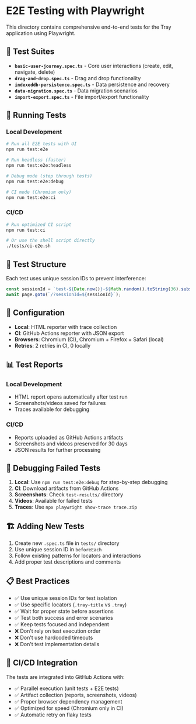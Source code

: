 # E2E Testing with Playwright

This directory contains comprehensive end-to-end tests for the Tray application using Playwright.

## 🧪 Test Suites

- **`basic-user-journey.spec.ts`** - Core user interactions (create, edit, navigate, delete)
- **`drag-and-drop.spec.ts`** - Drag and drop functionality
- **`indexeddb-persistence.spec.ts`** - Data persistence and recovery
- **`data-migration.spec.ts`** - Data migration scenarios
- **`import-export.spec.ts`** - File import/export functionality

## 🚀 Running Tests

### Local Development
```bash
# Run all E2E tests with UI
npm run test:e2e

# Run headless (faster)
npm run test:e2e:headless

# Debug mode (step through tests)
npm run test:e2e:debug

# CI mode (Chromium only)
npm run test:e2e:ci
```

### CI/CD
```bash
# Run optimized CI script
npm run test:ci

# Or use the shell script directly
./tests/ci-e2e.sh
```

## 📁 Test Structure

Each test uses unique session IDs to prevent interference:
```typescript
const sessionId = `test-${Date.now()}-${Math.random().toString(36).substring(7)}`;
await page.goto(`/?sessionId=${sessionId}`);
```

## 🔧 Configuration

- **Local**: HTML reporter with trace collection
- **CI**: GitHub Actions reporter with JSON export
- **Browsers**: Chromium (CI), Chromium + Firefox + Safari (local)
- **Retries**: 2 retries in CI, 0 locally

## 📊 Test Reports

### Local Development
- HTML report opens automatically after test run
- Screenshots/videos saved for failures
- Traces available for debugging

### CI/CD
- Reports uploaded as GitHub Actions artifacts
- Screenshots and videos preserved for 30 days
- JSON results for further processing

## 🐛 Debugging Failed Tests

1. **Local**: Use `npm run test:e2e:debug` for step-by-step debugging
2. **CI**: Download artifacts from GitHub Actions
3. **Screenshots**: Check `test-results/` directory
4. **Videos**: Available for failed tests
5. **Traces**: Use `npx playwright show-trace trace.zip`

## 🏗️ Adding New Tests

1. Create new `.spec.ts` file in `tests/` directory
2. Use unique session ID in `beforeEach`
3. Follow existing patterns for locators and interactions
4. Add proper test descriptions and comments

## 📋 Best Practices

- ✅ Use unique session IDs for test isolation
- ✅ Use specific locators (`.tray-title` vs `.tray`)
- ✅ Wait for proper state before assertions
- ✅ Test both success and error scenarios
- ✅ Keep tests focused and independent
- ❌ Don't rely on test execution order
- ❌ Don't use hardcoded timeouts
- ❌ Don't test implementation details

## 🔄 CI/CD Integration

The tests are integrated into GitHub Actions with:
- ✅ Parallel execution (unit tests + E2E tests)
- ✅ Artifact collection (reports, screenshots, videos)
- ✅ Proper browser dependency management
- ✅ Optimized for speed (Chromium only in CI)
- ✅ Automatic retry on flaky tests